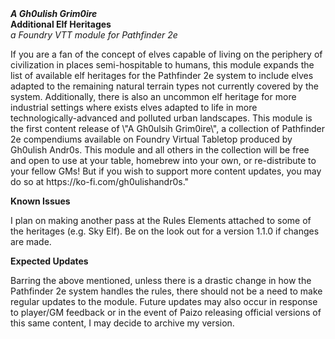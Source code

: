 <p style="margin:0">
    <b><i>A Gh0ulish Grim0ire</i></b><br>
    <b>Additional Elf Heritages</b><br>
    <i>a Foundry VTT module for Pathfinder 2e</i>
</p>
<p></p>
If you are a fan of the concept of elves capable of living on the periphery of civilization in places semi-hospitable to humans, this module expands the list of available elf heritages for the Pathfinder 2e system to include elves adapted to the remaining natural terrain types not currently covered by the system. Additionally, there is also an uncommon elf heritage for more industrial settings where exists elves adapted to life in more technologically-advanced and polluted urban landscapes. This module is the first content release of \"A Gh0ulsih Grim0ire\", a collection of Pathfinder 2e compendiums available on Foundry Virtual Tabletop produced by Gh0ulish Andr0s. This module and all others in the collection will be free and open to use at your table, homebrew into your own, or re-distribute to your fellow GMs! But if you wish to support more content updates, you may do so at https://ko-fi.com/gh0ulishandr0s."
<p></p>
<b>Known Issues</b>
<p>I plan on making another pass at the Rules Elements attached to some of the heritages (e.g. Sky Elf). Be on the look out for a version 1.1.0 if changes are made.</p>
<p></p>
<b>Expected Updates</b>
<p>Barring the above mentioned, unless there is a drastic change in how the Pathfinder 2e system handles the rules, there should not be a need to make regular updates to the module. Future updates may also occur in response to player/GM feedback or in the event of Paizo releasing official versions of this same content, I may decide to archive my version.</p>
